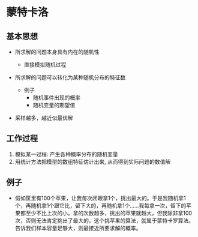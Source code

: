 # 蒙特卡洛

## 基本思想

- 所求解的问题本身具有内在的随机性
  - 直接模拟随机过程
- 所求解的问题可以转化为某种随机分布的特征数
  - 例子
    - 随机事件出现的概率
    - 随机变量的期望值



- 采样越多，越近似最优解

## 工作过程

1. 模拟某一过程: 产生各种概率分布的随机变量
2. 用统计方法把模型的数组特征估计出来, 从而得到实际问题的数值解

## 例子

- 假如筐里有100个苹果，让我每次闭眼拿1个，挑出最大的。于是我随机拿1个，再随机拿1个跟它比，留下大的，再随机拿1个……我每拿一次，留下的苹果都至少不比上次的小。拿的次数越多，挑出的苹果就越大，但我除非拿100次，否则无法肯定挑出了最大的。这个挑苹果的算法，就属于蒙特卡罗算法。告诉我们样本容量足够大，则最接近所要求解的概率。